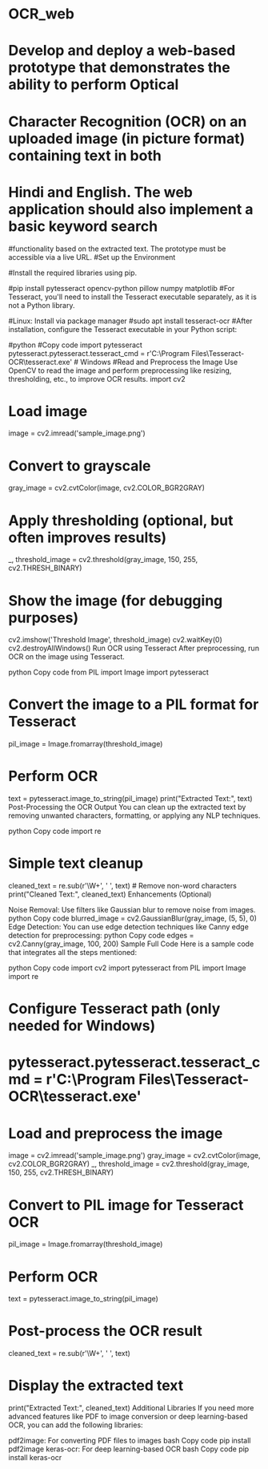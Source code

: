 # OCR_web
# Develop and deploy a web-based prototype that demonstrates the ability to perform Optical
# Character Recognition (OCR) on an uploaded image (in picture format) containing text in both
# Hindi and English. The web application should also implement a basic keyword search
#functionality based on the extracted text. The prototype must be accessible via a live URL.
#Set up the Environment

#Install the required libraries using pip.

#pip install pytesseract opencv-python pillow numpy matplotlib
#For Tesseract, you'll need to install the Tesseract executable separately, as it is not a Python library.

#Linux: Install via package manager
#sudo apt install tesseract-ocr
#After installation, configure the Tesseract executable in your Python script:

#python
#Copy code
import pytesseract
pytesseract.pytesseract.tesseract_cmd = r'C:\Program Files\Tesseract-OCR\tesseract.exe'  # Windows
#Read and Preprocess the Image Use OpenCV to read the image and perform preprocessing like resizing, thresholding, etc., to improve OCR results.
import cv2

# Load image
image = cv2.imread('sample_image.png')

# Convert to grayscale
gray_image = cv2.cvtColor(image, cv2.COLOR_BGR2GRAY)

# Apply thresholding (optional, but often improves results)
_, threshold_image = cv2.threshold(gray_image, 150, 255, cv2.THRESH_BINARY)

# Show the image (for debugging purposes)
cv2.imshow('Threshold Image', threshold_image)
cv2.waitKey(0)
cv2.destroyAllWindows()
Run OCR using Tesseract After preprocessing, run OCR on the image using Tesseract.

python
Copy code
from PIL import Image
import pytesseract

# Convert the image to a PIL format for Tesseract
pil_image = Image.fromarray(threshold_image)

# Perform OCR
text = pytesseract.image_to_string(pil_image)
print("Extracted Text:", text)
Post-Processing the OCR Output You can clean up the extracted text by removing unwanted characters, formatting, or applying any NLP techniques.

python
Copy code
import re

# Simple text cleanup
cleaned_text = re.sub(r'\W+', ' ', text)  # Remove non-word characters
print("Cleaned Text:", cleaned_text)
Enhancements (Optional)

Noise Removal: Use filters like Gaussian blur to remove noise from images.
python
Copy code
blurred_image = cv2.GaussianBlur(gray_image, (5, 5), 0)
Edge Detection: You can use edge detection techniques like Canny edge detection for preprocessing:
python
Copy code
edges = cv2.Canny(gray_image, 100, 200)
Sample Full Code
Here is a sample code that integrates all the steps mentioned:

python
Copy code
import cv2
import pytesseract
from PIL import Image
import re

# Configure Tesseract path (only needed for Windows)
# pytesseract.pytesseract.tesseract_cmd = r'C:\Program Files\Tesseract-OCR\tesseract.exe'

# Load and preprocess the image
image = cv2.imread('sample_image.png')
gray_image = cv2.cvtColor(image, cv2.COLOR_BGR2GRAY)
_, threshold_image = cv2.threshold(gray_image, 150, 255, cv2.THRESH_BINARY)

# Convert to PIL image for Tesseract OCR
pil_image = Image.fromarray(threshold_image)

# Perform OCR
text = pytesseract.image_to_string(pil_image)

# Post-process the OCR result
cleaned_text = re.sub(r'\W+', ' ', text)

# Display the extracted text
print("Extracted Text:", cleaned_text)
Additional Libraries
If you need more advanced features like PDF to image conversion or deep learning-based OCR, you can add the following libraries:

pdf2image: For converting PDF files to images
bash
Copy code
pip install pdf2image
keras-ocr: For deep learning-based OCR
bash
Copy code
pip install keras-ocr
